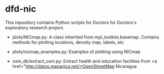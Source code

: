 # dfd-nic

This repository contains Python scripts for Doctors for Doctors's exploratory research project. 

* plots/NICmap.py: A class inherited from mpl_toolkits.basemap. Contains methods for plotting locations, density map, labels, etc

* plots/nicmap_examples.py: Examples of plotting using NICmap

* osm_db/extract_osm.py: Extract health and education facilities from <a href="http://datos.mapanica.net/>OpenStreetMap Nicaragua</a>
